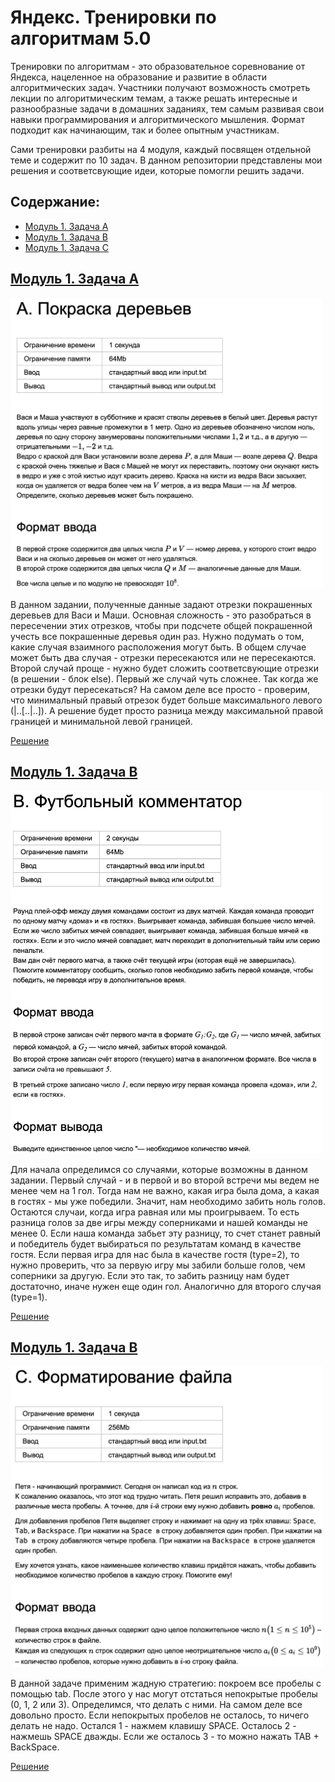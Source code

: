 # Яндекс. Тренировки по алгоритмам 5.0
Тренировки по алгоритмам - это образовательное соревнование от Яндекса, нацеленное на образование и развитие в области алгоритмических задач. Участники получают возможность смотреть лекции по алгоритмическим темам, а также решать интересные и разнообразные задачи в домашних заданиях, тем самым развивая свои навыки программирования и алгоритмического мышления. Формат подходит как начинающим, так и более опытным участникам. 

Сами тренировки разбиты на 4 модуля, каждый посвящен отдельной теме и содержит по 10 задач. В данном репозитории представлены мои решения и соответсвующие идеи, которые помогли решить задачи.

## Содержание:

- [Модуль 1. Задача A](#модуль-1-задача-a)
- [Модуль 1. Задача B](#модуль-1-задача-b)
- [Модуль 1. Задача C](#модуль-1-задача-c)

## [Модуль 1. Задача A](#модуль-1-задача-a)

<img src="TaskConditions/1A.png" alt="1A" width="500"/>

В данном задании, полученные данные задают отрезки покрашенных деревьев для Васи и Маши. Основная сложность - это разобраться в пересечении этих отрезков, чтобы при подсчете общей покрашенной учесть все покрашенные деревья один раз. Нужно подумать о том, какие случая взаимного расположения могут быть. В общем случае может быть два случая - отрезки пересекаются или не пересекаются. Второй случай проще - нужно будет сложить соответсвующие отрезки (в решении - блок else). Первый же случай чуть сложнее. Так когда же отрезки будут пересекаться? На самом деле все просто - проверим, что минимальный правый отрезок будет больше максимального левого (|..[..|..]). А решение будет просто разница между максимальной правой границей и минимальной левой границей.

[Решение](Lesson_01/A/1A.cpp)

## [Модуль 1. Задача B](#модуль-1-задача-b)

<img src="TaskConditions/1B.png" alt="1B" width="500"/>

Для начала определимся со случаями, которые возможны в данном задании. Первый случай - и в первой и во второй встречи мы ведем не менее чем на 1 гол. Тогда нам не важно, какая игра была дома, а какая в гостях - мы уже победили. Значит, нам необходимо забить ноль голов. Остаются случаи, когда игра равная или мы проигрываем. То есть разница голов за две игры между соперниками и нашей команды не менее 0. Если наша команда забьет эту разницу, то счет станет равный и победитель будет выбираться по результатам команд в качестве гостя. Если первая игра для нас была в качестве гостя (type=2), то нужно проверить, что за первую игру мы забили больше голов, чем соперники за другую. Если это так, то забить разницу нам будет достаточно, иначе нужен еще один гол. Аналогично для второго случая (type=1).

[Решение](Lesson_01/B/1B.cpp)

## [Модуль 1. Задача B](#модуль-1-задача-c)

<img src="TaskConditions/1C.png" alt="1C" width="500"/>

В данной задаче применим жадную стратегию: покроем все пробелы с помощью tab. После этого у нас могут отстаться непокрытые пробелы (0, 1, 2 или 3). Определимся, что делать с ними. На самом деле все довольно просто. Если непокрытых пробелов не осталось, то ничего делать не надо. Остался 1 - нажмем клавишу SPACE. Осталось 2 - нажмешь SPACE дважды. Если же осталось 3 - то можно нажать TAB + BackSpace. 

[Решение](Lesson_01/C/1C.cpp)